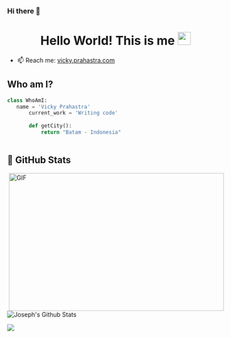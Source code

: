 ### Hi there 👋

<h1 align="center">Hello World! This is me <img src="https://raw.githubusercontent.com/MartinHeinz/MartinHeinz/master/wave.gif" width="30px"></h1>

- 📫 Reach me:  <a href="https://vicky.prahastra.com/" target="_blank">vicky.prahastra.com</a> 


 ## Who am I?
 ```python
class WhoAmI:
 	name = 'Vicky Prahastra'
		current_work = 'Writing code'
	
		def getCity():
			return "Batam - Indonesia"
	
 ```


## **🎯 GitHub Stats**
 
<div>
<img align="right" alt="GIF" src="https://github.com/vickyprahastra/vickyprahastra/blob/master/code.gif?raw=true" width="500" height="320" />

![Joseph's Github Stats](https://github-readme-stats.vercel.app/api?username=vickyprahastra&show_icons=true&theme=vue-dark&hide=stars,issues)

<img align="left" src="https://github-readme-stats.anuraghazra1.vercel.app/api/top-langs/?username=vickyprahastra&layout=compact&theme=vue-dark&count_private=true" />
</div>


<!--
**vickyprahastra/vickyprahastra** is a ✨ _special_ ✨ repository because its `README.md` (this file) appears on your GitHub profile.

Here are some ideas to get you started:

- 🔭 I’m currently working on ...
- 🌱 I’m currently learning ...
- 👯 I’m looking to collaborate on ...
- 🤔 I’m looking for help with ...
- 💬 Ask me about ...
- 📫 How to reach me: ...
- 😄 Pronouns: ...
- ⚡ Fun fact: ...
-->
